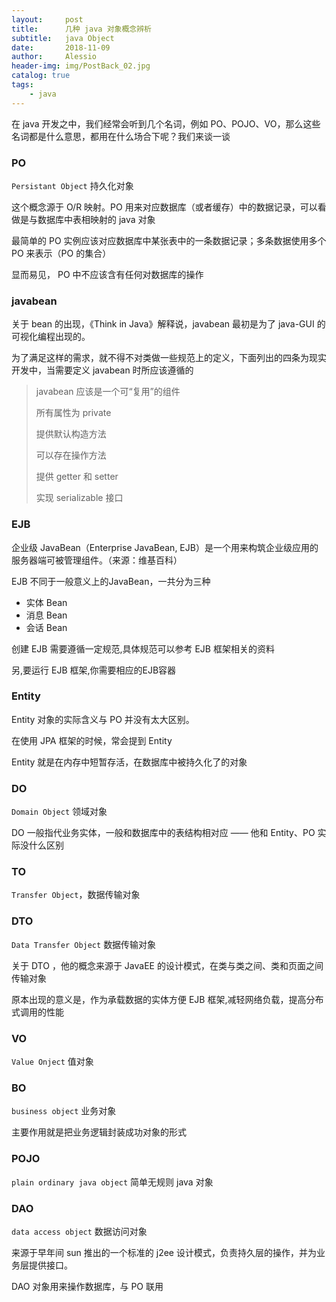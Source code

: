 ```yaml
---
layout:     post
title:      几种 java 对象概念辨析
subtitle:   java Object
date:       2018-11-09
author:     Alessio
header-img: img/PostBack_02.jpg
catalog: true
tags:
    - java
---
```


在 java 开发之中，我们经常会听到几个名词，例如 PO、POJO、VO，那么这些名词都是什么意思，都用在什么场合下呢？我们来谈一谈

### PO

`Persistant Object` 持久化对象

这个概念源于 O/R 映射。PO 用来对应数据库（或者缓存）中的数据记录，可以看做是与数据库中表相映射的 java 对象

最简单的 PO 实例应该对应数据库中某张表中的一条数据记录；多条数据使用多个 PO 来表示（PO 的集合）

显而易见， PO 中不应该含有任何对数据库的操作

### javabean

关于 bean 的出现，《Think in Java》解释说，javabean 最初是为了 java-GUI 的可视化编程出现的。

为了满足这样的需求，就不得不对类做一些规范上的定义，下面列出的四条为现实开发中，当需要定义 javabean 时所应该遵循的


> javabean 应该是一个可“复用”的组件
> 
> 所有属性为 private
> 
> 提供默认构造方法
> 
> 可以存在操作方法
> 
> 提供 getter 和 setter
> 
> 实现 serializable 接口

### EJB

企业级 JavaBean（Enterprise JavaBean, EJB）是一个用来构筑企业级应用的服务器端可被管理组件。（来源：维基百科）

EJB 不同于一般意义上的JavaBean，一共分为三种

- 实体 Bean
- 消息 Bean
- 会话 Bean

创建 EJB 需要遵循一定规范,具体规范可以参考 EJB 框架相关的资料

另,要运行 EJB 框架,你需要相应的EJB容器

### Entity

Entity 对象的实际含义与 PO 并没有太大区别。

在使用 JPA 框架的时候，常会提到 Entity

Entity 就是在内存中短暂存活，在数据库中被持久化了的对象

### DO

`Domain Object` 领域对象

DO 一般指代业务实体，一般和数据库中的表结构相对应 —— 他和 Entity、PO 实际没什么区别

### TO

`Transfer Object`，数据传输对象

### DTO

`Data Transfer Object` 数据传输对象

关于 DTO ，他的概念来源于 JavaEE 的设计模式，在类与类之间、类和页面之间传输对象

原本出现的意义是，作为承载数据的实体方便 EJB 框架,减轻网络负载，提高分布式调用的性能

### VO

`Value Onject` 值对象

### BO

`business object`  业务对象

主要作用就是把业务逻辑封装成功对象的形式

### POJO

`plain ordinary java object` 简单无规则 java 对象

### DAO

`data access object` 数据访问对象

来源于早年间 sun 推出的一个标准的 j2ee 设计模式，负责持久层的操作，并为业务层提供接口。

DAO 对象用来操作数据库，与 PO 联用